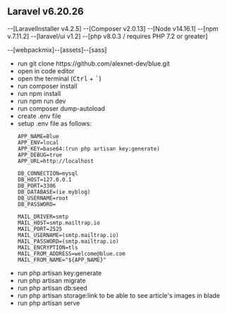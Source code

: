 ## Laravel v6.20.26
--[LaravelInstaller v4.2.5]
--[Composer v2.0.13]
--[Node v14.16.1]
--[npm v.7.11.2]
--[laravel/ui v1.2]
--[php v8.0.3 / requires PHP 7.2 or greater]

--[webpackmix]--[assets]--[sass]

<ul>
<li>run git clone https://github.com/alexnet-dev/blue.git</li>
<li>open in code editor</li> 
<li>open the terminal (<kbd>Ctrl</kbd> + <kbd>`</kbd>)</li> 
<li>run composer install</li> 
<li>run npm install</li> 
<li>run npm run dev</li>
<li>run composer dump-autoload</li>
<li>create .env file</li>
<li>setup .env file as follows:</li>

    APP_NAME=Blue
    APP_ENV=local
    APP_KEY=base64:(run php artisan key:generate)
    APP_DEBUG=true
    APP_URL=http://localhost

    DB_CONNECTION=mysql
    DB_HOST=127.0.0.1
    DB_PORT=3306
    DB_DATABASE=(ie myblog)
    DB_USERNAME=root
    DB_PASSWORD=

    MAIL_DRIVER=smtp
    MAIL_HOST=smtp.mailtrap.io
    MAIL_PORT=2525
    MAIL_USERNAME=(smtp.mailtrap.io)
    MAIL_PASSWORD=(smtp.mailtrap.io)
    MAIL_ENCRYPTION=tls
    MAIL_FROM_ADDRESS=welcome@blue.com
    MAIL_FROM_NAME="${APP_NAME}"

<li>run php artisan key:generate</li>
<li>run php artisan migrate</li>
<li>run php artisan db:seed</li>
<li>run php artisan storage:link to be able to see article's images in blade</li>
<li>run php artisan serve</li>
</ul>